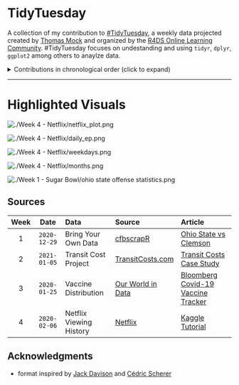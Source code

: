 # TidyTuesday

A collection of my contribution to [#TidyTuesday](https://github.com/rfordatascience/tidytuesday), a weekly data projected created by [Thomas Mock](https://thomasmock.netlify.app/) and organized by the [R4DS Online Learning Community](https://www.rfordatasci.com/). #TidyTuesday focuses on undestanding and using `tidyr`, `dplyr`, `ggplot2` among others to anaylze data. 

<details>
  <summary>Contributions in chronological order (click to expand)</summary>

<!-- toc -->
* **2021**
  - Week 1 [2021 Allstate Sugar Bowl](https://github.com/Z3tt/TidyTuesday/tree/master/plots/2020_01)
  - Week 2 [Global Transit Costs](https://github.com/juliacat23/tidytuesday/tree/main/%202021%20Week%202%20)
  - Week 3 [Vaccine Distribution]
  - Week 4 [Netflix Viewing History](https://github.com/juliacat23/tidytuesday/tree/main/Week%204%20-%20Netflix)
<!-- tocstop -->

</details>

***

# Highlighted Visuals 

![./Week 4 - Netflix/netflix_plot.png](https://github.com/juliacat23/tidytuesday/blob/main/Week%204%20-%20Netflix/netflix_plot.png)

![./Week 4 - Netflix/daily_ep.png](https://github.com/juliacat23/tidytuesday/blob/main/Week%204%20-%20Netflix/daily_ep.png)

![./Week 4 - Netflix/weekdays.png](https://github.com/juliacat23/tidytuesday/blob/main/Week%204%20-%20Netflix/weekdays.png)

![./Week 4 - Netflix/months.png](https://github.com/juliacat23/tidytuesday/blob/main/Week%204%20-%20Netflix/months.png)

![./Week 1 - Sugar Bowl/ohio state offense statistics.png](https://github.com/juliacat23/tidytuesday/blob/main/Week%201%20-%20Sugar%20Bowl%20/ohio%20state%20offense%20statistics.png)






## Sources
| Week | Date | Data | Source | Article
| :---: | :---: | :--- | :--- | :---|
| 1 | `2020-12-29` | Bring Your Own Data|[cfbscrapR](https://github.com/saiemgilani/cfbscrapR) |[Ohio State vs Clemson](https://www.espn.com/college-football/game?gameId=401240173)
| 2 | `2021-01-05` | Transit Cost Project| [TransitCosts.com](https://transitcosts.com/) | [Transit Costs Case Study](https://transitcosts.com/city/boston-case-the-story-of-the-green-line-extension/) |
| 3 | `2020-01-25` | Vaccine Distribution|[Our World in Data](https://ourworldindata.org/) |[Bloomberg Covid-19 Vaccine Tracker](https://www.bloomberg.com/graphics/covid-vaccine-tracker-global-distribution/)
| 4 | `2020-02-06` | Netflix Viewing History|[Netflix](netflix.com/viewingactivity) |[Kaggle Tutorial](https://www.kaggle.com/hoaido/netflix-viewing-history-using-r/comments)

## Acknowledgments 

* format inspired by [Jack Davison](https://github.com/jack-davison) and [
Cédric Scherer](https://github.com/Z3tt)

